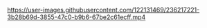 <p align="center">
  <a href="https://replit.com/@RynSample/Text-to-morse">
    </p>

https://user-images.githubusercontent.com/122131469/236217221-3b28b69d-3855-47c0-b9b6-67be2c61ecff.mp4


